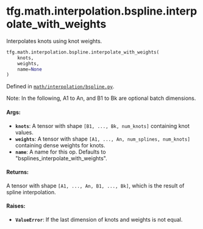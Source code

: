 <div itemscope itemtype="http://developers.google.com/ReferenceObject">
<meta itemprop="name" content="tfg.math.interpolation.bspline.interpolate_with_weights" />
<meta itemprop="path" content="Stable" />
</div>

# tfg.math.interpolation.bspline.interpolate_with_weights

Interpolates knots using knot weights.

``` python
tfg.math.interpolation.bspline.interpolate_with_weights(
    knots,
    weights,
    name=None
)
```



Defined in [`math/interpolation/bspline.py`](https://github.com/tensorflow/agents/tree/master/tensorflow_graphics/math/interpolation/bspline.py).

<!-- Placeholder for "Used in" -->

Note:
  In the following, A1 to An, and B1 to Bk are optional batch dimensions.

#### Args:

* <b>`knots`</b>: A tensor with shape `[B1, ..., Bk, num_knots]` containing knot
    values.
* <b>`weights`</b>: A tensor with shape `[A1, ..., An, num_splines, num_knots]`
    containing dense weights for knots.
* <b>`name`</b>: A name for this op. Defaults to "bsplines_interpolate_with_weights".


#### Returns:

A tensor with shape `[A1, ..., An, B1, ..., Bk]`, which is the result of
spline interpolation.


#### Raises:

* <b>`ValueError`</b>: If the last dimension of knots and weights is not equal.